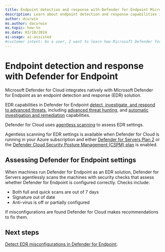```yaml
---
title: Endpoint detection and response with Defender for Endpoint Microsoft Defender for Cloud
description: Learn about endpoint detection and response capabilities in Microsoft Defender for Cloud
author: dcurwin
ms.author: dacurwin
ms.topic: how-to
ms.date: 03/18/2024
ai-usage: ai-assisted
#customer intent: As a user, I want to learn how Microsoft Defender for Cloud can help me to protect enterprise endpoints, improve endpoint posture, and respond to security threats.
---
```


# Endpoint detection and response with Defender for Endpoint

Microsoft Defender for Cloud integrates natively with Microsoft Defender for Endpoint as an endpoint detection and response (EDR) solution.

EDR capabilities in Defender for Endpoint [detect, investigate, and respond to advanced threats](/defender-endpoint/overview-endpoint-detection-response), including [advanced threat hunting](/defender-xdr/advanced-hunting-overview), and [automatic investigation and remediation](/defender-xdr/m365d-autoir) capabilities.

Defender for Cloud uses [agentless scanning](concept-agentless-data-collection.md) to assess EDR settings.

Agentless scanning for EDR settings is available when Defender for Cloud is running in your Azure subscription and either [Defender for Servers Plan 2](tutorial-enable-servers-plan.md) or the [Defender Cloud Security Posture Management (CSPM) plan](tutorial-enable-cspm-plan.md) is enabled. 


## Assessing Defender for Endpoint settings

When machines run Defender for Endpoint as an EDR solution, Defender for Servers agentlessly scans the machines with security checks that assess whether Defender for Endpoint is configured correctly. Checks include:

- Both full and quick scans are out of 7 days
- Signature out of date
- Anti-virus is off or partially configured

If misconfigurations are found Defender for Cloud makes recommendations to fix them.


## Next steps

[Detect EDR misconfigurations in Defender for Endpoint](endpoint-detection-misconfiguration.md).
